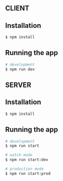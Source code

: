 

## CLIENT

## Installation

```bash
$ npm install
```

## Running the app

```bash
# development
$ npm run dev
```

## SERVER

## Installation

```bash
$ npm install
```

## Running the app

```bash
# development
$ npm run start

# watch mode
$ npm run start:dev

# production mode
$ npm run start:prod
